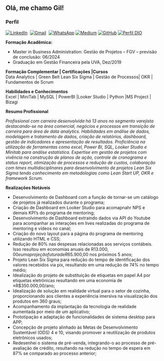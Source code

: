 <h2> Olá, me chamo Gil!</h2>

<h3>Perfil</h3>

[![LinkedIn](https://img.shields.io/badge/LinkedIn-0077B5?style=for-the-badge&logo=linkedin&logoColor=white)](https://www.linkedin.com/in/gil-ewerton-almeida/)  
  [![Gmail](https://img.shields.io/badge/Gmail-333333?style=for-the-badge&logo=gmail&logoColor=red)](mailto:gilewerton80@gmail.com)  
    [![WhatsApp](https://img.shields.io/badge/WhatsApp-25D366?style=for-the-badge&logo=whatsapp&logoColor=white)](https://wa.me/+5521971953697)
    [![Medium](https://img.shields.io/badge/-Medium-%23000000?style=for-the-badge&logo=medium&logoColor=white)](https://medium.com/@gilewerton)
    [![GitHub](https://img.shields.io/badge/GitHub-100000?style=for-the-badge&logo=github&logoColor=white)](https://github.com/gilewerton)
    [![Perfil DIO](https://img.shields.io/badge/-Meu%20Perfil%20na%20DIO-30A3DC?style=for-the-badge)](https://www.dio.me/users/gilewerto80)


**Formação Acadêmica:** 
* Master in Business Administration: Gestão de Projetos – FGV – previsão de conclusão: 06/2024 
* Graduação em Gestão Financeira pela UVA, Dez/2019

**Formação Complementar | Certificações |Cursos**
<br>Data Analytics | Green Belt Lean Six Sigma | Gestão de Processos| OKR | Fundamentos de Scrum

**Habilidades e Conhecimentos**
<br>Excel | MiniTab | MySQL | PowerBI |Looker Studio | Python |MS Project | Bizagi

**Resumo Profissional**

*Profissional com carreira desenvolvida há 13 anos no segmento varejista destacando-se na área comercial, negócios e processos em 
transição de carreira para área de data analytics. Habilidades em análise de dados, modelagem e tratamento de dados, criação de 
relatórios, dashboard, gestão de indicadores e apresentação de resultados. Proficiência na utilização de ferramentas como excel, 
Power BI, SQL, Looker Studio e Minitab para análise estatística. Expertise em gestão de projetos com vivência na construção de 
planos de ação, controle de cronograma e status report, otimização de processos e redução de custos, colaboração com times 
multidisciplinares para desenvolvimento de projetos Lean Six Sigma tendo conhecimento em metodologias como 
Lean Start UP, OKR e framework Scrum.*

**Realizações Notáveis**
* Desenvolvimento de Dashboard com a função de tornar-se um catálogo de projetos já realizados durante o programa;
* Criação de Dashboard em Looker Studio para acomapnahr NPS e demais KPI’s do programa de mentoring;
* Desenvolvimento de Dashboard extraindo dados via API do Youtube para acompanhar as interações em lives realizadas do programa de mentoring e vídeos no canal;
* Criação do novo layout para a página do programa de mentoring utilizando HTML e CSS;
* Redução de 80% nas despesas relacionadas aos serviços contábeis. Isso resultou em economias anuais de R$13.000,00 e uma projeção futura de R$65.900,00 nos próximos 5 anos;
* Projeto Lean Six Sigma para redução do tempo de identificação dos valores recebidos via pix, resultando em uma redução de 74% no tempo médio;
* Idealização do projeto de substituição de etiquetas em papel A4 por etiquetas eletrônicas resultando em uma economia de ≈R$350.000,00/ano;
* Idealização de solução em realidade virtual para o setor de cozinha, proporcionando aos clientes a experiência imersiva na visualização dos produtos em 360 graus;
* Acompanhamento da implantação da tecnologia de realidade aumentada por meio de um aplicativo;
* Prototipação e adaptação de funcionalidades de sistema desktop para APP;
* Concepção de projeto alinhado às Metas de Desenvolvimento Sustentável (ODS) 4 e 10, visando promover a reutilização de produtos eletrônicos usados;
* Redesenhei o sistema de pré-venda, integrando-o ao processo de pré-avaliação de crédito, resultando na redução no tempo de espera em 87% se comparado ao processo anterior;

